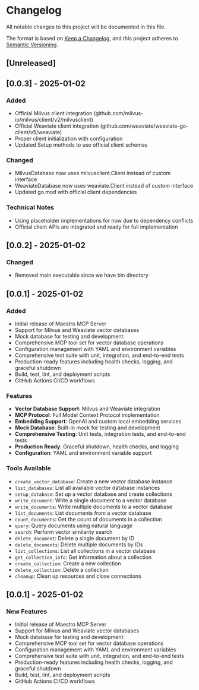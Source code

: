 # Changelog

All notable changes to this project will be documented in this file.

The format is based on [Keep a Changelog](https://keepachangelog.com/en/1.0.0/),
and this project adheres to [Semantic Versioning](https://semver.org/spec/v2.0.0.html).

## [Unreleased]

## [0.0.3] - 2025-01-02

### Added

- Official Milvus client integration (github.com/milvus-io/milvus/client/v2/milvusclient)
- Official Weaviate client integration (github.com/weaviate/weaviate-go-client/v5/weaviate)
- Proper client initialization with configuration
- Updated Setup methods to use official client schemas

### Changed

- MilvusDatabase now uses milvusclient.Client instead of custom interface
- WeaviateDatabase now uses weaviate.Client instead of custom interface
- Updated go.mod with official client dependencies

### Technical Notes

- Using placeholder implementations for now due to dependency conflicts
- Official client APIs are integrated and ready for full implementation

## [0.0.2] - 2025-01-02

### Changed

- Removed main executable since we have bin directory

## [0.0.1] - 2025-01-02

### Added

- Initial release of Maestro MCP Server
- Support for Milvus and Weaviate vector databases
- Mock database for testing and development
- Comprehensive MCP tool set for vector database operations
- Configuration management with YAML and environment variables
- Comprehensive test suite with unit, integration, and end-to-end tests
- Production-ready features including health checks, logging, and graceful shutdown
- Build, test, lint, and deployment scripts
- GitHub Actions CI/CD workflows

### Features

- **Vector Database Support**: Milvus and Weaviate integration
- **MCP Protocol**: Full Model Context Protocol implementation
- **Embedding Support**: OpenAI and custom local embedding services
- **Mock Database**: Built-in mock for testing and development
- **Comprehensive Testing**: Unit tests, integration tests, and end-to-end tests
- **Production Ready**: Graceful shutdown, health checks, and logging
- **Configuration**: YAML and environment variable support

### Tools Available

- `create_vector_database`: Create a new vector database instance
- `list_databases`: List all available vector database instances
- `setup_database`: Set up a vector database and create collections
- `write_document`: Write a single document to a vector database
- `write_documents`: Write multiple documents to a vector database
- `list_documents`: List documents from a vector database
- `count_documents`: Get the count of documents in a collection
- `query`: Query documents using natural language
- `search`: Perform vector similarity search
- `delete_document`: Delete a single document by ID
- `delete_documents`: Delete multiple documents by IDs
- `list_collections`: List all collections in a vector database
- `get_collection_info`: Get information about a collection
- `create_collection`: Create a new collection
- `delete_collection`: Delete a collection
- `cleanup`: Clean up resources and close connections

## [0.0.1] - 2025-01-02

### New Features

- Initial release of Maestro MCP Server
- Support for Milvus and Weaviate vector databases
- Mock database for testing and development
- Comprehensive MCP tool set for vector database operations
- Configuration management with YAML and environment variables
- Comprehensive test suite with unit, integration, and end-to-end tests
- Production-ready features including health checks, logging, and graceful shutdown
- Build, test, lint, and deployment scripts
- GitHub Actions CI/CD workflows
